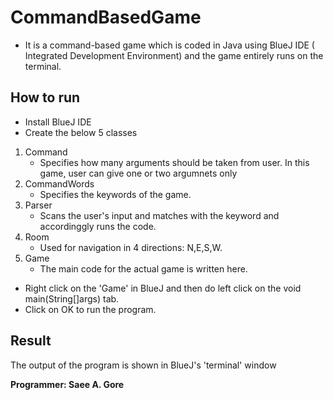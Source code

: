 # CommandBasedGame
  - It is a command-based game which is coded in Java using BlueJ IDE ( Integrated Development Environment) and the game entirely runs on the terminal.

## How to run
- Install BlueJ IDE
- Create the below 5 classes 
 1. Command  
    - Specifies how many arguments should be taken from user. In this game, user can give one or two argumnets only
 2. CommandWords
    - Specifies the keywords of the game.
 3. Parser
    - Scans the user's input and matches with the keyword and accordinggly runs the code.
 4. Room
    - Used for navigation in 4 directions: N,E,S,W.
 5. Game
    - The main code for the actual game is written here.
      
- Right click on the 'Game' in BlueJ and then do left click on the void main(String[]args) tab.
- Click on OK to run the program.

## Result
 The output of the program is shown in BlueJ's 'terminal' window

**Programmer: Saee A. Gore** 
